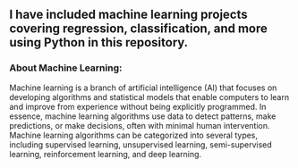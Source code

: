 ## I have included machine learning projects covering regression, classification, and more using Python in this repository. 

### About Machine Learning:
Machine learning is a branch of artificial intelligence (AI) that focuses on developing algorithms and statistical models that enable computers to learn and improve from experience without being explicitly programmed. In essence, machine learning algorithms use data to detect patterns, make predictions, or make decisions, often with minimal human intervention. Machine learning algorithms can be categorized into several types, including supervised learning, unsupervised learning, semi-supervised learning, reinforcement learning, and deep learning. 

